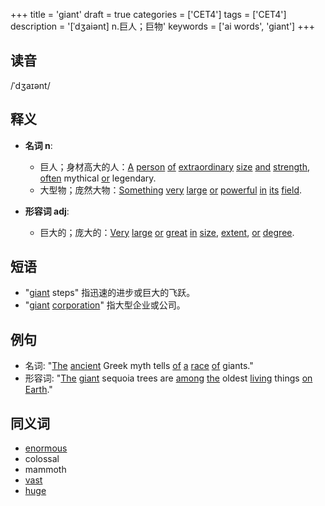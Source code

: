 +++
title = 'giant'
draft = true
categories = ['CET4']
tags = ['CET4']
description = '[ˈdʒaiənt] n.巨人；巨物'
keywords = ['ai words', 'giant']
+++

## 读音
/ˈdʒaɪənt/

## 释义
- **名词 n**:
  - 巨人；身材高大的人：[A](/post/a/) [person](/post/person/) [of](/post/of/) [extraordinary](/post/extraordinary/) [size](/post/size/) [and](/post/and/) [strength](/post/strength/), [often](/post/often/) mythical [or](/post/or/) legendary.
  - 大型物；庞然大物：[Something](/post/something/) [very](/post/very/) [large](/post/large/) [or](/post/or/) [powerful](/post/powerful/) [in](/post/in/) [its](/post/its/) [field](/post/field/).
  
- **形容词 adj**:
  - 巨大的；庞大的：[Very](/post/very/) [large](/post/large/) [or](/post/or/) [great](/post/great/) [in](/post/in/) [size](/post/size/), [extent](/post/extent/), [or](/post/or/) [degree](/post/degree/).

## 短语
- "[giant](/post/giant/) steps" 指迅速的进步或巨大的飞跃。
- "[giant](/post/giant/) [corporation](/post/corporation/)" 指大型企业或公司。

## 例句
- 名词: "[The](/post/the/) [ancient](/post/ancient/) Greek myth tells [of](/post/of/) [a](/post/a/) [race](/post/race/) [of](/post/of/) giants."
- 形容词: "[The](/post/the/) [giant](/post/giant/) sequoia trees are [among](/post/among/) [the](/post/the/) oldest [living](/post/living/) things [on](/post/on/) [Earth](/post/earth/)."

## 同义词
- [enormous](/post/enormous/)
- colossal
- mammoth
- [vast](/post/vast/)
- [huge](/post/huge/)
